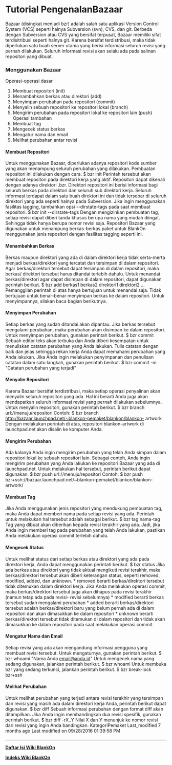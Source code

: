 # Tutorial PengenalanBazaar
Bazaar (disingkat menjadi bzr) adalah salah satu aplikasi Version Control
System (VCS) seperti halnya Subversion (svn), CVS, dan git. Berbeda dengan
Subversion atau CVS yang bersifat terpusat, Bazaar memiliki sifat
terdisitribusi seperti halnya git. Karena bersifat terdistribusi, maka tidak
diperlukan satu buah server utama yang berisi informasi seluruh revisi yang
pernah dilakukan. Seluruh informasi revisi akan selalu ada pada salinan
repositori yang dibuat.
### Menggunakan Bazaar
Operasi-operasi dasar
   1. Membuat repositori (init)
   2. Menambahkan berkas atau direktori (add)
   3. Menyimpan perubahan pada repositori (commit)
   4. Menyalin sebuah repositori ke repositori lokal (branch)
   5. Mengirim perubahan pada repositori lokal ke repositori lain (push)
Operasi tambahan
   1. Membuat tag
   2. Mengecek status berkas
   3. Mengatur nama dan email
   4. Melihat perubahan antar revisi
#### Membuat Repositori
Untuk menggunakan Bazaar, diperlukan adanya repositori kode sumber yang akan
menampung seluruh perubahan yang dilakukan. Pembuatan repositori ini dilakukan
dengan cara.
$ bzr init
Perintah tersebut akan membuat repositori pada direktori kerja yang aktif.
Repositori dapat dikenali dengan adanya direktori .bzr. Direktori repositori
ini berisi informasi bagi seluruh berkas pada direktori dan seluruh sub
direktori kerja. Seluruh informasi terdapat dalam satu buah direktori ini dan
tidak tersebar di seluruh direktori yang ada seperti halnya pada Subversion.
Jika ingin menggunakan fasilitas tagging, tambahkan opsi --dirstate-tags pada
saat membuat repositori.
$ bzr init --dirstate-tags
Dengan mengizinkan pembuatan tag, setiap revisi dapat diberi tanda khusus
berupa nama yang mudah diingat. Sehingga tidak hanya berupa nomor revisi saja.
Repositori Bazaar yang digunakan untuk menampung berkas-berkas paket untuk
BlankOn menggunakan jenis repositori dengan fasilitas tagging seperti ini.
#### Menambahkan Berkas
Berkas maupun direktori yang ada di dalam direktori kerja tidak serta-merta
menjadi berkas/direktori yang tercatat dan tersimpan di dalam repositori. Agar
berkas/direktori tersebut dapat tersimpan di dalam repositori, maka berkas/
direktori tersebut harus ditandai terlebih dahulu.
Untuk menandai berkas/direktori agar dapat disimpan di dalam repositori, dapat
digunakan perintah berikut.
$ bzr add berkas1 berkas2 direktori1 direktori2 ...
Pemanggilan perintah di atas hanya bertujuan untuk menandai saja. Tidak
bertujuan untuk benar-benar menyimpan berkas ke dalam repositori. Untuk
menyimpannya, silakan baca bagian berikutnya.
#### Menyimpan Perubahan
Setiap berkas yang sudah ditandai akan dipantau. Jika berkas tersebut mengalami
perubahan, maka perubahan akan disimpan ke dalam repositori. Untuk menyimpan
perubahan, gunakan perintah berikut.
$ bzr commit
Sebuah editor teks akan terbuka dan Anda diberi kesempatan untuk menuliskan
catatan perubahan yang Anda lakukan. Tulis catatan dengan baik dan jelas
sehingga rekan kerja Anda dapat memahami perubahan yang Anda lakukan.
Jika Anda ingin melakukan penyimpanan dan penulisan catatan dalam satu langkah,
gunakan perintah berikut.
$ bzr commit -m "Catatan perubahan yang terjadi"
#### Menyalin Repositori
Karena Bazaar bersifat terdistribusi, maka setiap operasi penyalinan akan
menyalin seluruh repositori yang ada. Hal ini berarti Anda juga akan
mendapatkan seluruh informasi revisi yang pernah dilakukan sebelumnya.
Untuk menyalin repositori, gunakan perintah berikut.
$ bzr branch url://menuju/repositori
Contoh:
$ bzr branch http://bazaar.launchpad.net/~blankon-pemaket/blankon/blankon-
artwork
Dengan melakukan perintah di atas, repositori blankon-artwork di launchpad.net
akan disalin ke komputer Anda.
#### Mengirim Perubahan
Ada kalanya Anda ingin mengirim perubahan yang telah Anda simpan dalam
repositori lokal ke sebuah repositori lain. Sebagai contoh, Anda ingin mengirim
perubahan yang Anda lakukan ke repositori Bazaar yang ada di launchpad.net.
Untuk melakukan hal tersebut, perintah berikut dapat digunakan.
$ bzr push url://menuju/repositori
Contoh:
$ bzr push bzr+ssh://bazaar.launchpad.net/~blankon-pemaket/blankon/blankon-
artwork/
#### Membuat Tag
Jika Anda menggunakan jenis repositori yang mendukung pembuatan tag, maka Anda
dapat memberi nama pada setiap revisi yang ada. Perintah untuk melakukan hal
tersebut adalah sebagai berikut.
$ bzr tag nama-tag
Tag yang dibuat akan diberikan kepada revisi terakhir yang ada. Jadi, jika Anda
ingin memberi tag pada perubahan yang telah Anda lakukan, pastikan Anda
melakukan operasi commit terlebih dahulu.
#### Mengecek Status
Untuk melihat status dari setiap berkas atau direktori yang ada pada direktori
kerja, Anda dapat menggunakan perintah berikut.
$ bzr status
Jika ada berkas atau direktori yang tidak aktual mengikuti revisi terakhir,
maka berkas/direktori tersebut akan diberi keterangan status, seperti removed,
modified, added, dan unknown.
    * removed berarti berkas/direktori tersebut tidak ditemukan dalam direktori
      kerja. Jika Anda melakukan operasi commit, maka berkas/direktori tersebut
      juga akan dihapus pada revisi terakhir (namun tetap ada pada revisi-
      revisi sebelumnya)
    * modified berarti berkas tersebut sudah mengalami perubahan
    * added berarti berkas/direktori tersebut adalah berkas/direktori baru yang
      belum pernah ada di dalam repositori dan akan dimasukkan ke dalam
      repositori
    * unknown berarti berkas/direktori tersebut tidak ditemukan di dalam
      repositori dan tidak akan dimasukkan ke dalam repositori pada saat
      melakukan operasi commit.
#### Mengatur Nama dan Email
Setiap revisi yang ada akan mengandung informasi pengguna yang membuat revisi
tersebut. Untuk mengaturnya, gunakan perintah berikut.
$ bzr whoami "Nama Anda <email@anda.id>"
Untuk mengecek nama yang sedang digunakan, jalankan perintah berikut.
$ bzr whoami
Untuk membuka bzr yang sedang terkunci, jalankan perintah berikut.
$ bzr break-lock  bzr+ssh
#### Melihat Perubahan
Untuk melihat perubahan yang terjadi antara revisi terakhir yang tersimpan dan
revisi yang masih ada dalam direktori kerja Anda, perintah berikut dapat
digunakan.
$ bzr diff
Sebuah informasi perubahan dengan format diff akan ditampilkan.
Jika Anda ingin membandingkan dua revisi spesifik, gunakan perintah berikut.
$ bzr diff -rX..Y
Nilai X dan Y menunjuk ke nomor revisi dari revisi yang ingin Anda bandingkan.
KategoriPemaket
Last_modified 7 months ago Last modified on 09/28/2016 01:39:58 PM
#### 
    
 
 
 
 
 
---
[**Daftar Isi Wiki BlankOn**](/DaftarIsi/README.md)
 
[**Indeks Wiki BlankOn**](/Indeks.md)
